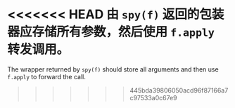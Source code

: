 <<<<<<< HEAD
由 `spy(f)` 返回的包装器应存储所有参数，然后使用 `f.apply` 转发调用。
=======
The wrapper returned by `spy(f)` should store all arguments and then use `f.apply` to forward the call.
>>>>>>> 445bda39806050acd96f87166a7c97533a0c67e9
